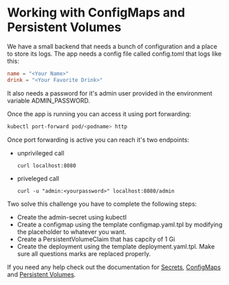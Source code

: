 # Working with ConfigMaps and Persistent Volumes

We have a small backend that needs a bunch of configuration and a place to store its logs.
The app needs a config file called config.toml that logs like this:

```toml
name = "<Your Name>"
drink = "<Your Favorite Drink>"
```

It also needs a password for it's admin user provided in the environment variable ADMIN_PASSWORD.

Once the app is running you can access it using port forwarding:

```bash
kubectl port-forward pod/<podname> http
```

Once port forwarding is active you can reach it's two endpoints:

- unprivileged call

  ```curl localhost:8080```

- priveleged call

  ```curl -u "admin:<yourpassword>" localhost:8080/admin```

Two solve this challenge you have to complete the following steps:

- Create the admin-secret using kubectl
- Create a configmap using the template configmap.yaml.tpl by modifying the placeholder to whatever you want.
- Create a PersistentVolumeClaim that has capcity of 1 Gi
- Create the deployment using the template deployment.yaml.tpl. Make sure all questions marks are replaced properly.

If you need any help check out the documentation for [Secrets](https://kubernetes.io/docs/concepts/configuration/secret/), [ConfigMaps](https://kubernetes.io/docs/concepts/configuration/configmap/) and [Persistent Volumes](https://kubernetes.io/docs/concepts/storage/persistent-volumes/).
